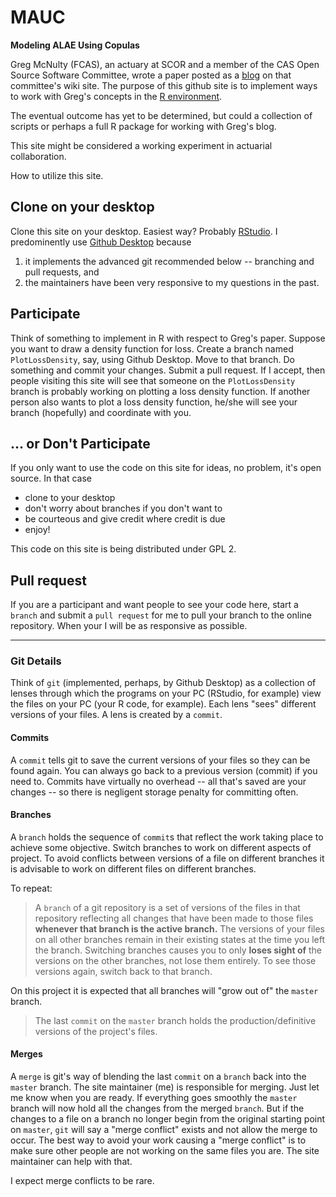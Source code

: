 # MAUC

**Modeling ALAE Using Copulas**

Greg McNulty (FCAS),
an actuary at SCOR and a member of the 
CAS Open Source Software Committee,
wrote a paper posted as a 
[blog](http://opensourcesoftware.casact.org/blogs:2)
on that committee's wiki site.
The purpose of this github site is to implement ways
to work with Greg's concepts in 
the [R environment](https://www.r-project.org/).

The eventual outcome has yet to be determined,
but could a collection of scripts or perhaps a full R package
for working with Greg's blog.

This site might be considered a working experiment in actuarial collaboration.

How to utilize this site.

## Clone on your desktop

Clone this site on your desktop.
Easiest way?
Probably [RStudio](https://www.rstudio.com/).
I predominently
use [Github Desktop](https://desktop.github.com/)
because 

1. it implements the advanced git recommended below -- 
branching and pull requests, and
2. the maintainers have been
very responsive to my questions in the past.

## Participate

Think of something to implement in R with respect to Greg's paper.
Suppose you want to draw a density function for loss.
Create a branch named `PlotLossDensity`, say, using Github Desktop.
Move to that branch.
Do something and commit your changes.
Submit a pull request.
If I accept, 
then people visiting this site will see that someone
on the `PlotLossDensity` branch is probably working on
plotting a loss density function.
If another person also wants to plot a loss density function,
he/she will see your branch (hopefully) and coordinate with you.

## ... or Don't Participate

If you only want to use the code on this site for ideas,
no problem,
it's open source.
In that case

* clone to your desktop
* don't worry about branches if you don't want to
* be courteous and give credit where credit is due
* enjoy!

This code on this site is being distributed under GPL 2.

## Pull request

If you are a participant and want 
people to see your code here,
start a `branch` and 
submit a `pull request` for me to pull your branch
to the online repository.
When your 
I will be as responsive as possible.

------------------------------
### Git Details

Think of `git` (implemented, perhaps, by Github Desktop)
as a collection of lenses through which 
the programs on your PC
(RStudio, for example)
view the files on your PC
(your R code, for example).
Each lens "sees" different versions of your files.
A lens is created by a `commit`.

#### Commits

A `commit` tells git to save the current versions of your files
so they can be found again.
You can always go back to a previous version 
(commit) if you need to.
Commits have virtually no overhead --
all that's saved are your changes --
so there is negligent storage penalty for committing often.

#### Branches

A `branch` holds the sequence of `commit`s that reflect the work
taking place to achieve some objective. 
Switch branches to work on different aspects of project.
To avoid conflicts between versions of a file on different branches
it is advisable to work on different files on different branches.

To repeat:

>A `branch` of a git repository 
is a set of versions of the files in that repository
reflecting all changes that have been made to those
files **whenever that branch is the active branch.**
The versions of your files on all other branches 
remain in their existing states at the time you left the branch.
Switching branches causes you to only **loses sight of** 
the versions on the other branches,
not lose them entirely.
To see those versions again, switch back to that branch.

On this project it is expected that all branches will
"grow out of" the `master` branch.

> The last `commit` on the `master` branch holds the 
production/definitive versions of the project's files.

#### Merges

A `merge` is git's way of blending the last `commit` 
on a `branch` back into the `master` branch.
The site maintainer (me) is responsible for merging.
Just let me know when you are ready.
If everything goes smoothly the `master` branch
will now hold all the changes from the merged `branch`.
But if the changes to a file on a branch no longer begin 
from the original starting point on `master`,
`git` will say a "merge conflict" exists and
not allow the merge to occur.
The best way to avoid your work causing a "merge conflict"
is to make sure other people are not working on the same files
you are.
The site maintainer can help with that.

I expect merge conflicts to be rare.
